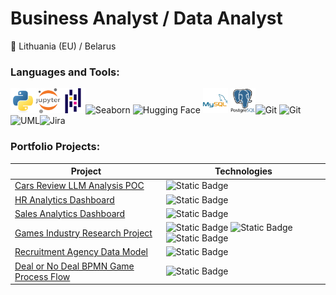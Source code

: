 
# Business Analyst / Data Analyst
📍 Lithuania (EU) / Belarus

### Languages and Tools:

<img src="https://raw.githubusercontent.com/devicons/devicon/master/icons/python/python-original.svg" width="40" height="40" alt="Python"/><img src="https://raw.githubusercontent.com/devicons/devicon/6910f0503efdd315c8f9b858234310c06e04d9c0/icons/jupyter/jupyter-original-wordmark.svg" width="40" height="40" alt="Jupiter Notebook"/><img src="https://raw.githubusercontent.com/devicons/devicon/2ae2a900d2f041da66e950e4d48052658d850630/icons/pandas/pandas-original.svg" width="40" height="40" alt="Pandas"/><img src="https://seaborn.pydata.org/_images/logo-mark-lightbg.svg" width="40" height="40" alt="Seaborn"/>
<img src="https://huggingface.co/datasets/huggingface/brand-assets/resolve/main/hf-logo.svg" width="40" height="40" alt="Hugging Face"/>
<img src="https://raw.githubusercontent.com/devicons/devicon/master/icons/mysql/mysql-original-wordmark.svg" width="40" height="40" alt="MySQL"/> <img src="https://raw.githubusercontent.com/devicons/devicon/master/icons/postgresql/postgresql-original-wordmark.svg" width="40" height="40" alt="PostgreSQL"/><img src="https://upload.vectorlogo.zone/logos/microsoft_powerbi/images/985205ac-fb3d-4c80-97f4-7bc0fec8c67d.svg" width="40" height="40" alt="Git"/> <img src="https://www.vectorlogo.zone/logos/git-scm/git-scm-icon.svg" width="40" height="40" alt="Git"/> <br><img src="https://upload.wikimedia.org/wikipedia/commons/thumb/d/d5/UML_logo.svg/600px-UML_logo.svg.png?20201218070520" width="70" height="40" alt="UML"/><img src="https://www.vectorlogo.zone/logos/atlassian_jira/atlassian_jira-icon.svg" width="40" height="40" alt="Jira"/> 


### Portfolio Projects:


| Project | Technologies |
| --------------- | --------------- |
| [Сars Review LLM Analysis POC](../../../portfolio/tree/main/car_reviews_llm) | ![Static Badge](https://img.shields.io/badge/Hugging_Face-black?logo=huggingface) |
| [HR Analytics Dashboard](../../../portfolio/tree/main/hr_analytics) | ![Static Badge](https://img.shields.io/badge/Power%20BI-black?logo=powerbi) |
|  [Sales Analytics Dashboard](../../../portfolio/tree/main/sales_analytics/) | ![Static Badge](https://img.shields.io/badge/EXCEL-%23217346?logo=microsoftexcel) |
|  [Games Industry Research Project](../../../portfolio/tree/main/game_industry/games_industry_research.ipynb) | ![Static Badge](https://img.shields.io/badge/Pandas-%23150458?logo=pandas) ![Static Badge](https://img.shields.io/badge/Numpy-%23013243?logo=numpy) ![Static Badge](https://img.shields.io/badge/Scipy-black?logo=scipy)|
|  [Recruitment Agency Data Model](../../../portfolio/tree/main/recruitment_agency) | ![Static Badge](https://img.shields.io/badge/MySQL-white?logo=mysql)|
|  [Deal or No Deal BPMN Game Process Flow](../../../portfolio/tree/main/deal_nodeal/) | ![Static Badge](https://img.shields.io/badge/BPMN-blue?logo=l)|

